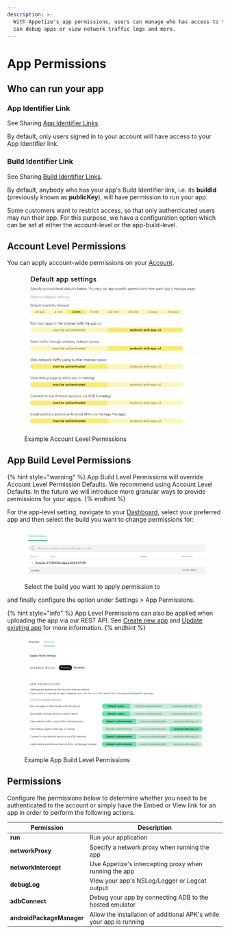 ```yaml
---
description: >-
  With Appetize's app permissions, users can manage who has access to their app,
  can debug apps or view network traffic logs and more.
---
```


# App Permissions

## Who can run your app

### App Identifier Link

See Sharing [App Identifier Links](sharing-apps.md#app-identifier).

By default, only users signed in to your account will have access to your App Identifier link.

### Build Identifier Link

See Sharing [Build Identifier Links](sharing-apps.md#build-identifier).

By default, anybody who has your app's Build Identifier link, i.e. its **buildId** (previously known as **publicKey**), will have permission to run your app.

Some customers want to restrict access, so that only authenticated users may run their app. For this purpose, we have a configuration option which can be set at either the account-level or the app-build-level.

## Account Level Permissions

You can apply account-wide permissions on your [Account](https://appetize.io/account).

<figure><img src="../.gitbook/assets/image (1) (1) (3).png" alt=""><figcaption><p>Example Account Level Permissions</p></figcaption></figure>

## App Build Level Permissions

{% hint style="warning" %}
App Build Level Permissions will override Account Level Permission Defaults. We recommend using Account Level Defaults. In the future we will introduce more granular ways to provide permissions for your apps.
{% endhint %}

For the app-level setting, navigate to your [Dashboard](https://appetize.io/dashboard), select your preferred app and then select the build you want to change permissions for:

<figure><img src="../.gitbook/assets/image (14).png" alt=""><figcaption><p>Select the build you want to apply permission to</p></figcaption></figure>

and finally configure the option under Settings >  App Permissions.

{% hint style="info" %}
App Level Permissions can also be applied when uploading the app via our REST API. See [Create new app](../rest-api/create-new-app.md) and [Update existing app](../rest-api/update-existing-app.md) for more information.
{% endhint %}

<figure><img src="../.gitbook/assets/image (15).png" alt=""><figcaption><p>Example App Build Level Permissions</p></figcaption></figure>

## Permissions

Configure the permissions below to determine whether you need to be authenticated to the account or simply have the Embed or View link for an app in order to perform the following actions.

| Permission                | Description                                                          |
| ------------------------- | -------------------------------------------------------------------- |
| **run**                   | Run your application                                                 |
| **networkProxy**          | Specify a network proxy when running the app                         |
| **networkIntercept**      | Use Appetize's intercepting proxy when running the app               |
| **debugLog**              | View your app's NSLog/Logger or Logcat output                        |
| **adbConnect**            | Debug your app by connecting ADB to the hosted emulator              |
| **androidPackageManager** | Allow the installation of additional APK's while your app is running |
